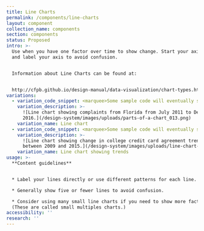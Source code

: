 ```yaml
---
title: Line Charts
permalink: /components/line-charts
layout: component
collection_name: components
section: components
status: Proposed
intro: >-
  Use when you have one factor over time to show change. Start your axis at 0
  and label your axis to avoid confusion.


  Information about Line Charts can be found at:


  http://cfpb.github.io/design-manual/data-visualization/chart-types.html#line-charts
variations:
  - variation_code_snippet: <marquee>Some sample code will eventually show up here.</marquee>
    variation_description: >-
      ![Line chart showing complaints from Florida from July 2011 to December
      2016.](/design-system/images/uploads/parts-of-a-chart_013.png)
    variation_name: Line chart
  - variation_code_snippet: <marquee>Some sample code will eventually show up here.</marquee>
    variation_description: >-
      ![Line chart showing change in college credit card agreement trends
      between 2009 and 2015.](/design-system/images/uploads/line-chart-2.png)
    variation_name: Line chart showing trends
usage: >-
  **Content guidelines**


  * Label your lines directly or use different patterns for each line.

  * Generally show five or fewer lines to avoid confusion.

  * Consider using many small line charts if you need to show more factors.
  (These are called small multiples charts.)
accessibility: ''
research: ''
---
```


